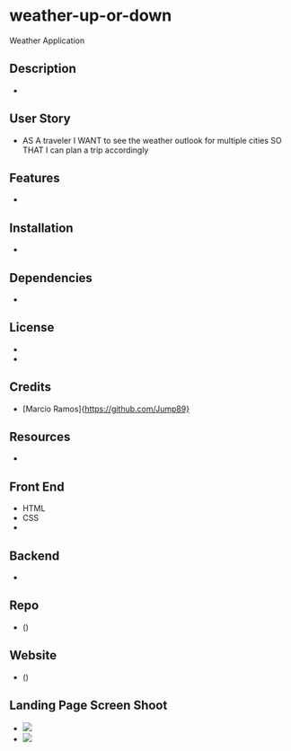 # weather-up-or-down
Weather Application


## Description 

* 

## User Story 

* AS A traveler
I WANT to see the weather outlook for multiple cities
SO THAT I can plan a trip accordingly


## Features

* 

## Installation

* 

## Dependencies

* 

## License

* 

* 

## Credits 

* [Marcio Ramos]{https://github.com/Jump89}

## Resources 

 *

## Front End

* HTML
* CSS
* 

## Backend

* 

## Repo

* ()

## Website

* ()

## Landing Page Screen Shoot

* ![](assets/image/Landingpage.png)
* ![](assets/image/Textarea.png)